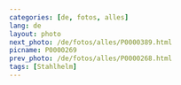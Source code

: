 ```yaml
---
categories: [de, fotos, alles]
lang: de
layout: photo
next_photo: /de/fotos/alles/P0000389.html
picname: P0000269
prev_photo: /de/fotos/alles/P0000268.html
tags: [Stahlhelm]
---
```

